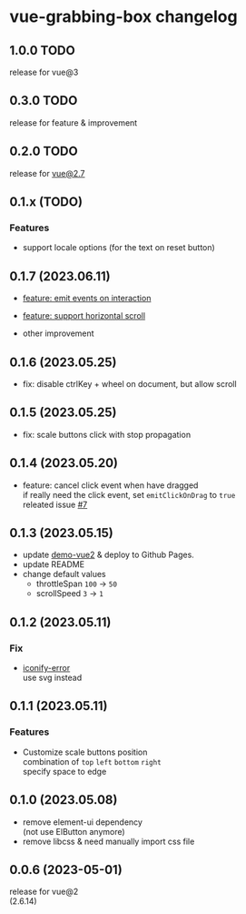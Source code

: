 # vue-grabbing-box changelog

## 1.0.0 TODO

release for vue@3

## 0.3.0 TODO

release for feature & improvement

## 0.2.0 TODO

release for vue@2.7

## 0.1.x (TODO)

### Features

- support locale options 
  (for the text on reset button)

## 0.1.7 (2023.06.11)

- [feature: emit events on interaction](https://github.com/CoderMonkie/vue-grabbing-box/issues/23)

- [feature: support horizontal scroll](https://github.com/CoderMonkie/vue-grabbing-box/issues/24)

- other improvement

## 0.1.6 (2023.05.25)

- fix: disable ctrlKey + wheel on document, but allow scroll

## 0.1.5 (2023.05.25)

- fix: scale buttons click with stop propagation

## 0.1.4 (2023.05.20)

- feature: cancel click event when have dragged  
  if really need the click event, set `emitClickOnDrag` to `true`  
  releated issue [#7](https://github.com/CoderMonkie/vue-grabbing-box/issues/7)

## 0.1.3 (2023.05.15)

- update [demo-vue2](https://codermonkie.github.io/vue-grabbing-box/demo-vue2/) & deploy to Github Pages.
- update README
- change default values
  - throttleSpan `100` -> `50`
  - scrollSpeed `3` -> `1`

## 0.1.2 (2023.05.11)

### Fix

- [iconify-error](https://github.com/CoderMonkie/vue-grabbing-box/issues/2)  
  use svg instead

## 0.1.1 (2023.05.11)

### Features

- Customize scale buttons position  
  combination of `top` `left` `bottom` `right`  
  specify space to edge

## 0.1.0 (2023.05.08)

- remove element-ui dependency  
  (not use ElButton anymore)
- remove libcss & need manually import css file

## 0.0.6 (2023-05-01)

release for vue@2  
(2.6.14)
